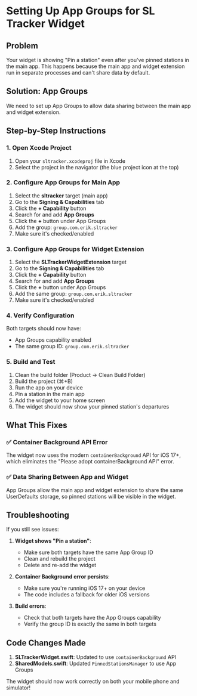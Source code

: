 # Setting Up App Groups for SL Tracker Widget

## Problem
Your widget is showing "Pin a station" even after you've pinned stations in the main app. This happens because the main app and widget extension run in separate processes and can't share data by default.

## Solution: App Groups
We need to set up App Groups to allow data sharing between the main app and widget extension.

## Step-by-Step Instructions

### 1. Open Xcode Project
1. Open your `sltracker.xcodeproj` file in Xcode
2. Select the project in the navigator (the blue project icon at the top)

### 2. Configure App Groups for Main App
1. Select the **sltracker** target (main app)
2. Go to the **Signing & Capabilities** tab
3. Click the **+ Capability** button
4. Search for and add **App Groups**
5. Click the **+** button under App Groups
6. Add the group: `group.com.erik.sltracker`
7. Make sure it's checked/enabled

### 3. Configure App Groups for Widget Extension
1. Select the **SLTrackerWidgetExtension** target
2. Go to the **Signing & Capabilities** tab
3. Click the **+ Capability** button
4. Search for and add **App Groups**
5. Click the **+** button under App Groups
6. Add the same group: `group.com.erik.sltracker`
7. Make sure it's checked/enabled

### 4. Verify Configuration
Both targets should now have:
- App Groups capability enabled
- The same group ID: `group.com.erik.sltracker`

### 5. Build and Test
1. Clean the build folder (Product → Clean Build Folder)
2. Build the project (⌘+B)
3. Run the app on your device
4. Pin a station in the main app
5. Add the widget to your home screen
6. The widget should now show your pinned station's departures

## What This Fixes

### ✅ Container Background API Error
The widget now uses the modern `containerBackground` API for iOS 17+, which eliminates the "Please adopt containerBackground API" error.

### ✅ Data Sharing Between App and Widget
App Groups allow the main app and widget extension to share the same UserDefaults storage, so pinned stations will be visible in the widget.

## Troubleshooting

If you still see issues:

1. **Widget shows "Pin a station"**: 
   - Make sure both targets have the same App Group ID
   - Clean and rebuild the project
   - Delete and re-add the widget

2. **Container Background error persists**:
   - Make sure you're running iOS 17+ on your device
   - The code includes a fallback for older iOS versions

3. **Build errors**:
   - Check that both targets have the App Groups capability
   - Verify the group ID is exactly the same in both targets

## Code Changes Made

1. **SLTrackerWidget.swift**: Updated to use `containerBackground` API
2. **SharedModels.swift**: Updated `PinnedStationsManager` to use App Groups

The widget should now work correctly on both your mobile phone and simulator!
